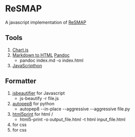 # ReSMAP
A javascript implementation of [ReSMAP](https://pipe.rcc.fsu.edu/ReSMAPidp/) 

## Tools
1. [Chart.js](https://www.chartjs.org/)
2. [Markdown to HTML](https://markdowntohtml.com/)
   [Pandoc](https://pandoc.org/)
   - pandoc index.md -o index.html
3. [JavaScripthon](https://pypi.org/project/javascripthon/)

## Formatter
1. [jsbeautifier](https://pypi.org/project/jsbeautifier/) for Javascript
   - js-beautify -r file.js
2. [autopep8](https://pypi.org/project/autopep8/) for python
   - autopep8 --in-place --aggressive --aggressive file.py
3. [html5print](https://pypi.org/project/html5print/) for html /
   - html5-print -o output_file.html -t html input_file.html
4. [](https://pypi.org/project/css-html-prettify/) for css
5. [](https://www.cleancss.com/css-beautify/) for css
